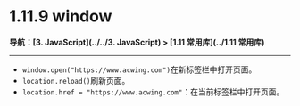 # 1.11.9 window

**导航：[3. JavaScript](../../3. JavaScript) > [1.11 常用库](../1.11 常用库)**

---

* `window.open("https://www.acwing.com")`在新标签栏中打开页面。
* `location.reload()`刷新页面。
* `location.href = "https://www.acwing.com"`：在当前标签栏中打开页面。